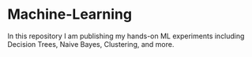 # Machine-Learning
In this repository I am publishing my hands-on ML experiments including Decision Trees, Naive Bayes, Clustering, and more.
